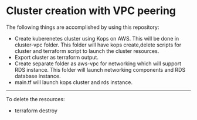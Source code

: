 # Cluster creation with VPC peering

The following things are accomplished by using this repository:

* Create kuberenetes cluster using Kops on AWS. This will be done in cluster-vpc folder. This folder will have kops create,delete scripts for cluster and terraform script to launch the cluster resources.
* Export cluster as terraform output.
* Create separate folder as aws-vpc for networking which will support RDS instance. This folder will launch networking components and RDS database instance.
* main.tf will launch kops cluster and rds instance.

---

To delete the resources:

* terraform destroy